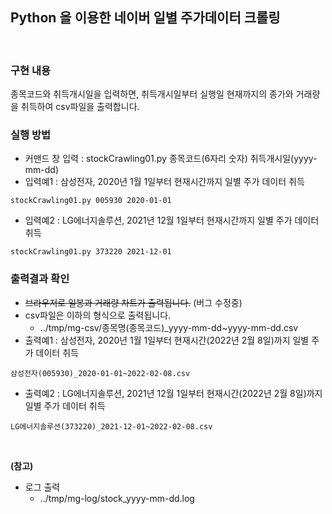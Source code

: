 ## Python 을 이용한 네이버 일별 주가데이터 크롤링

<br>

### 구현 내용
종목코드와 취득개시일을 입력하면, 
취득개시일부터 실행일 현재까지의 종가와 거래량을 취득하여 csv파일을 출력합니다.

### 실행 방법
* 커맨드 창 입력 : stockCrawling01.py 종목코드(6자리 숫자) 취득개시일(yyyy-mm-dd)
* 입력예1 : 삼성전자, 2020년 1월 1일부터 현재시간까지 일별 주가 데이터 취득
```
stockCrawling01.py 005930 2020-01-01
```
* 입력예2 : LG에너지솔루션, 2021년 12월 1일부터 현재시간까지 일별 주가 데이터 취득
```
stockCrawling01.py 373220 2021-12-01
```

### 출력결과 확인
* ~~브라우저로 일봉과 거래량 차트가 출력됩니다.~~ (버그 수정중)
* csv파일은 이하의 형식으로 출력됩니다.
  * ../tmp/mg-csv/종목명(종목코드)_yyyy-mm-dd~yyyy-mm-dd.csv
* 출력예1 : 삼성전자, 2020년 1월 1일부터 현재시간(2022년 2월 8일)까지 일별 주가 데이터 취득
```
삼성전자(005930)_2020-01-01~2022-02-08.csv
```
* 출력예2 : LG에너지솔루션, 2021년 12월 1일부터 현재시간(2022년 2월 8일)까지 일별 주가 데이터 취득
```
LG에너지솔루션(373220)_2021-12-01~2022-02-08.csv
```

<br>

**(참고)**
* 로그 출력
  * ../tmp/mg-log/stock_yyyy-mm-dd.log

